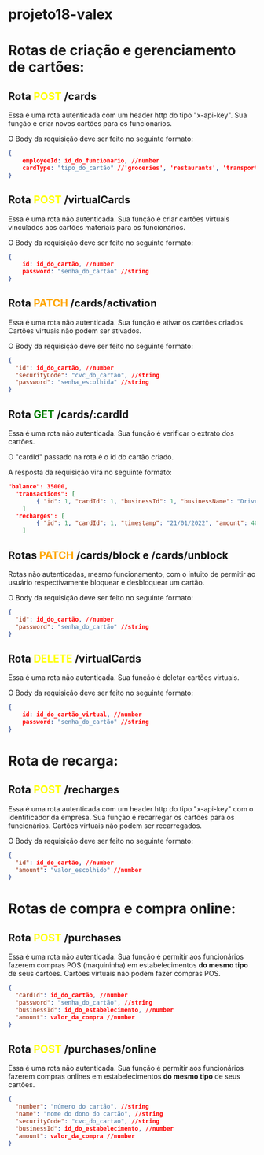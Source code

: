 # projeto18-valex

# Rotas de criação e gerenciamento de cartões:

## Rota <span style="color:yellow"> **POST** </span>/cards

Essa é uma rota autenticada com um header http do tipo "x-api-key". Sua função é criar novos cartões para os funcionários.

O Body da requisição deve ser feito no seguinte formato:

```json
{
	employeeId: id_do_funcionario, //number
	cardType: "tipo_do_cartão" //'groceries', 'restaurants', 'transport', 'education', 'health'
}
```

## Rota <span style="color:yellow"> **POST** </span>/virtualCards

Essa é uma rota não autenticada. Sua função é criar cartões virtuais vinculados aos cartões materiais para os funcionários.

O Body da requisição deve ser feito no seguinte formato:

```json
{
	id: id_do_cartão, //number
	password: "senha_do_cartão" //string
}
```

## Rota <span style="color:orange"> **PATCH** </span>/cards/activation

Essa é uma rota não autenticada. Sua função é ativar os cartões criados. Cartões virtuais não podem ser ativados.

O Body da requisição deve ser feito no seguinte formato:

```json
{
  "id": id_do_cartão, //number
  "securityCode": "cvc_do_cartao", //string
  "password": "senha_escolhida" //string
}
```

## Rota <span style="color:green"> **GET** </span>/cards/:cardId

Essa é uma rota não autenticada. Sua função é verificar o extrato dos cartões.

O "cardId" passado na rota é o id do cartão criado.

A resposta da requisição virá no seguinte formato:

```json
"balance": 35000,
  "transactions": [
		{ "id": 1, "cardId": 1, "businessId": 1, "businessName": "DrivenEats", "timestamp": "22/01/2022", "amount": 5000 }
	]
  "recharges": [
		{ "id": 1, "cardId": 1, "timestamp": "21/01/2022", "amount": 40000 }
	]
```

## Rotas <span style="color:orange"> **PATCH** </span>/cards/block e /cards/unblock

Rotas não autenticadas, mesmo funcionamento, com o intuito de permitir ao usuário respectivamente bloquear e desbloquear um cartão.

O Body da requisição deve ser feito no seguinte formato:

```json
{
  "id": id_do_cartão, //number
  "password": "senha_do_cartão" //string
}
```

## Rota <span style="color:yellow"> **DELETE** </span>/virtualCards

Essa é uma rota não autenticada. Sua função é deletar cartões virtuais.

O Body da requisição deve ser feito no seguinte formato:

```json
{
	id: id_do_cartão_virtual, //number
	password: "senha_do_cartão" //string
}
```

# Rota de recarga:

## Rota <span style="color:yellow"> **POST** </span>/recharges

Essa é uma rota autenticada com um header http do tipo "x-api-key" com o identificador da empresa. Sua função é recarregar os cartões para os funcionários. Cartões virtuais não podem ser recarregados.

O Body da requisição deve ser feito no seguinte formato:

```json
{
  "id": id_do_cartão, //number
  "amount": "valor_escolhido" //number
}
```
# Rotas de compra e compra online:

## Rota <span style="color:yellow"> **POST** </span>/purchases

Essa é uma rota não autenticada. Sua função é permitir aos funcionários fazerem compras POS (maquininha) em estabelecimentos **do mesmo tipo** de seus cartões. Cartões virtuais não podem fazer compras POS.

```json
{
  "cardId": id_do_cartão, //number
  "password": "senha_do_cartão", //string
  "businessId": id_do_estabelecimento, //number
  "amount": valor_da_compra //number
}
```

## Rota <span style="color:yellow"> **POST** </span>/purchases/online

Essa é uma rota não autenticada. Sua função é permitir aos funcionários fazerem compras onlines em estabelecimentos **do mesmo tipo** de seus cartões.

```json
{
  "number": "número do cartão", //string
  "name": "nome do dono do cartão", //string
  "securityCode": "cvc_do_cartao", //string
  "businessId": id_do_estabelecimento, //number
  "amount": valor_da_compra //number
}
```
